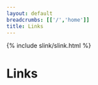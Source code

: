 ```yaml
---
layout: default
breadcrumbs: [['/','home']]
title: Links
---
```


<script src="slink.js"></script>
<link rel="stylesheet" href="slink.css">

{% include slink/slink.html %}

<script>
// vim: ts=3


document.addEventListener("DOMContentLoaded", function() {
	SLINK.loadSearchInterface();
	loadLinks();
});



function loadLinks() {
	var slinks = document.querySelectorAll('[class^="slink"]');
	for (var i=0; i<slinks.length; i++) {
		if (!slinks[i].title) {
			continue;
		}
		LINKS.loadAtonLinks(slinks[i]);
	}
}


</script>



<h1> Links </h1>

<div class="slink-search"></div>
<div id="#categories" class="slink" title="links.aton"></div>


